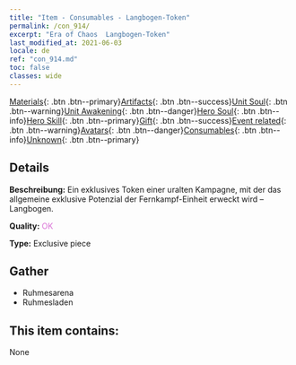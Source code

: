 ```yaml
---
title: "Item - Consumables - Langbogen-Token"
permalink: /con_914/
excerpt: "Era of Chaos  Langbogen-Token"
last_modified_at: 2021-06-03
locale: de
ref: "con_914.md"
toc: false
classes: wide
---
```

 [Materials](/ItemsDE/){: .btn .btn--primary}[Artifacts](/ItemsDE/Artifacts/){: .btn .btn--success}[Unit Soul](/ItemsDE/UnitSoul/){: .btn .btn--warning}[Unit Awakening](/ItemsDE/UnitAwakening/){: .btn .btn--danger}[Hero Soul](/ItemsDE/HeroSoul/){: .btn .btn--info}[Hero Skill](/ItemsDE/HeroSkill/){: .btn .btn--primary}[Gift](/ItemsDE/Gift/){: .btn .btn--success}[Event related](/ItemsDE/Events/){: .btn .btn--warning}[Avatars](/ItemsDE/Avatars/){: .btn .btn--danger}[Consumables](/ItemsDE/Consumables/){: .btn .btn--info}[Unknown](/ItemsDE/Unknown/){: .btn .btn--primary}

## Details
 **Beschreibung:** Ein exklusives Token einer uralten Kampagne, mit der das allgemeine exklusive Potenzial der Fernkampf-Einheit erweckt wird – Langbogen.

 **Quality:** <span style="color: #DA70D6">OK</span>

 **Type:** Exclusive piece

## Gather

*    Ruhmesarena 
*    Ruhmesladen 

## This item contains:

  None

